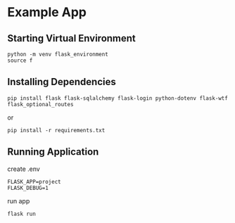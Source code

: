 # Example App

## Starting Virtual Environment
```
python -m venv flask_environment
source f
```

## Installing Dependencies
```
pip install flask flask-sqlalchemy flask-login python-dotenv flask-wtf flask_optional_routes
```
or
```
pip install -r requirements.txt
```

## Running Application
create .env
```
FLASK_APP=project
FLASK_DEBUG=1
```
run app
```
flask run
```